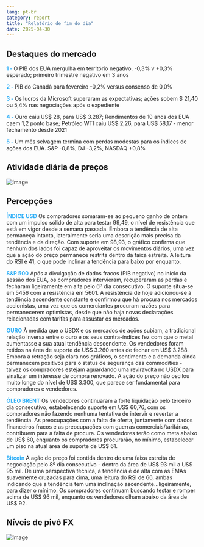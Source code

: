 ```yaml
---
lang: pt-br
category: report
title: "Relatório de fim do dia"
date: 2025-04-30
---
```



<h2>Destaques do mercado</h2>
<strong style="color: #2caef7;">1 - </strong> O PIB dos EUA mergulha em território negativo. -0,3% v +0,3% esperado; primeiro trimestre negativo em 3 anos

<strong style="color: #2caef7;">2 - </strong> PIB do Canadá para fevereiro -0,2% versus consenso de 0,0%

<strong style="color: #2caef7;">3 - </strong> Os lucros da Microsoft superaram as expectativas; ações sobem $ 21,40 ou 5,4% nas negociações após o expediente

<strong style="color: #2caef7;">4 - </strong> Ouro caiu US$ 28, para US$ 3.287; Rendimentos de 10 anos dos EUA caem 1,2 ponto base; Petróleo WTI caiu US$ 2,26, para US$ 58,17 - menor fechamento desde 2021

<strong style="color: #2caef7;">5 - </strong> Um mês selvagem termina com perdas modestas para os índices de ações dos EUA. S&P -0,8%, DJ -3,2%, NASDAQ +0,8%



<h2>Atividade diária de preços</h2>
<img src="https://markleighedu.github.io/img/Apr-2025/30-Apr-2025/price.jpg" alt="Image"/>

<h2>Percepções</h2>
<strong style="color: #2caef7;">ÍNDICE USD</strong> Os compradores somaram-se ao pequeno ganho de ontem com um impulso sólido de alta para testar 99,49, o nível de resistência que está em vigor desde a semana passada. Embora a tendência de alta permaneça intacta, lateralmente seria uma descrição mais precisa da tendência e da direção. Com suporte em 98,93, o gráfico confirma que nenhum dos lados foi capaz de aproveitar os movimentos diários, uma vez que a ação do preço permanece restrita dentro da faixa estreita. A leitura do RSI é 41, o que pode inclinar a tendência para baixo por enquanto. 

<strong style="color: #2caef7;">S&P 500</strong> Após a divulgação de dados fracos (PIB negativo) no início da sessão dos EUA, os compradores intervieram, recuperaram as perdas e fecharam ligeiramente em alta pelo 6º dia consecutivo. O suporte situa-se em 5456 com a resistência em 5601. A resistência de hoje adicionou-se à tendência ascendente constante e confirmou que há procura nos mercados accionistas, uma vez que os comerciantes procuram razões para permanecerem optimistas, desde que não haja novas declarações relacionadas com tarifas para assustar os mercados.

<strong style="color: #2caef7;">OURO</strong> À medida que o USDX e os mercados de ações subiam, a tradicional relação inversa entre o ouro e os seus contra-índices fez com que o metal aumentasse a sua atual tendência descendente. Os vendedores foram retidos na área de suporte de US$ 3.260 antes de fechar em US$ 3.288. Embora a retração seja clara nos gráficos, o sentimento e a demanda ainda permanecem positivos para o status de segurança das commodities - talvez os compradores estejam aguardando uma reviravolta no USDX para sinalizar um interesse de compra renovado. A ação do preço não oscilou muito longe do nível de US$ 3.300, que parece ser fundamental para compradores e vendedores.

<strong style="color: #2caef7;">ÓLEO BRENT</strong> Os vendedores continuaram a forte liquidação pelo terceiro dia consecutivo, estabelecendo suporte em US$ 60,76, com os compradores não fazendo nenhuma tentativa de intervir e reverter a tendência. As preocupações com a falta de oferta, juntamente com dados financeiros fracos e as preocupações com guerras comerciais/tarifárias, contribuem para a falta de procura. Os vendedores terão como meta abaixo de US$ 60, enquanto os compradores procurarão, no mínimo, estabelecer um piso na atual área de suporte de US$ 61.

<strong style="color: #2caef7;">Bitcoin</strong> A ação do preço foi contida dentro de uma faixa estreita de negociação pelo 8º dia consecutivo - dentro da área de US$ 93 mil a US$ 95 mil. De uma perspectiva técnica, a tendência é de alta com as EMAs suavemente cruzadas para cima, uma leitura do RSI de 66, ambas indicando que a tendência tem uma inclinação ascendente...ligeiramente, para dizer o mínimo. Os compradores continuam buscando testar e romper acima de US$ 96 mil, enquanto os vendedores olham abaixo da área de US$ 92. 



<h2>Níveis de pivô FX</h2>
<img src="https://markleighedu.github.io/img/Apr-2025/30-Apr-2025/pivot.jpg" alt="Image"/>